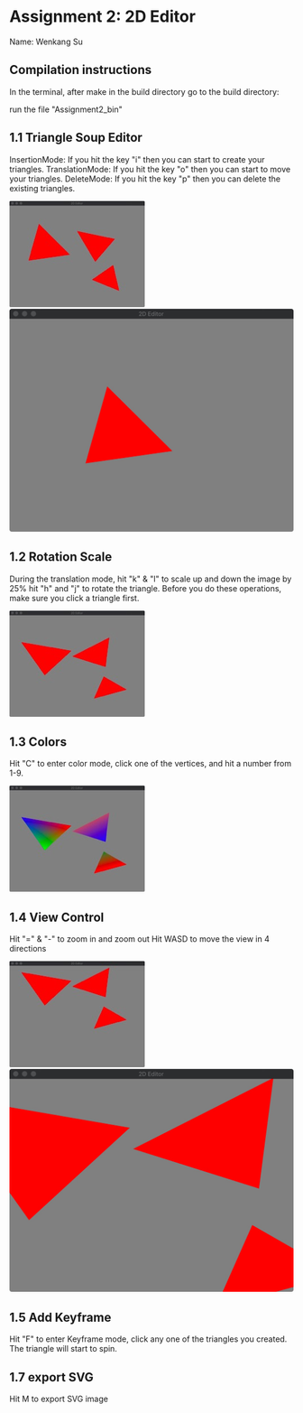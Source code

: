 # Assignment 2: 2D Editor

Name: Wenkang Su

## Compilation instructions
In the terminal, after make in the build directory
go to the build directory:

run the file "Assignment2_bin"

## 1.1 Triangle Soup Editor

InsertionMode: If you hit the key "i" then you can start to create your triangles.
TranslationMode: If you hit the key "o" then you can start to move your triangles.
DeleteMode: If you hit the key "p" then you can delete the existing triangles.


![picture](results/insert.jpg)
![picture](results/delete.jpg)

## 1.2 Rotation Scale

During the translation mode, hit "k" & "l" to scale up and down the image by 25%
hit "h" and "j" to rotate the triangle. Before you do these operations, make sure you click a triangle first.

![picture](results/rotate.jpg)

## 1.3 Colors

Hit "C" to enter color mode, click one of the vertices, and hit a number from 1-9.

![picture](results/color.jpg)

## 1.4 View Control

Hit "=" & "-" to zoom in and zoom out
Hit WASD to move the view in 4 directions

![picture](results/move.jpg)
![picture](results/zoomin.jpg)

## 1.5 Add Keyframe
Hit "F" to enter Keyframe mode, click any one of the triangles you created. The triangle will 
start to spin.

## 1.7 export SVG

Hit M to export SVG image
